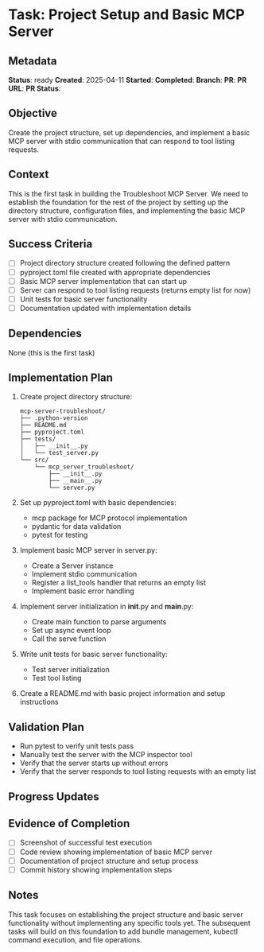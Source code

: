 # Task: Project Setup and Basic MCP Server

## Metadata
**Status**: ready
**Created**: 2025-04-11
**Started**: 
**Completed**: 
**Branch**: 
**PR**: 
**PR URL**: 
**PR Status**: 

## Objective
Create the project structure, set up dependencies, and implement a basic MCP server with stdio communication that can respond to tool listing requests.

## Context
This is the first task in building the Troubleshoot MCP Server. We need to establish the foundation for the rest of the project by setting up the directory structure, configuration files, and implementing the basic MCP server with stdio communication.

## Success Criteria
- [ ] Project directory structure created following the defined pattern
- [ ] pyproject.toml file created with appropriate dependencies
- [ ] Basic MCP server implementation that can start up
- [ ] Server can respond to tool listing requests (returns empty list for now)
- [ ] Unit tests for basic server functionality
- [ ] Documentation updated with implementation details

## Dependencies
None (this is the first task)

## Implementation Plan
1. Create project directory structure:
   ```
   mcp-server-troubleshoot/
   ├── .python-version
   ├── README.md
   ├── pyproject.toml
   ├── tests/
   │   ├── __init__.py
   │   └── test_server.py
   └── src/
       └── mcp_server_troubleshoot/
           ├── __init__.py
           ├── __main__.py
           └── server.py
   ```

2. Set up pyproject.toml with basic dependencies:
   - mcp package for MCP protocol implementation
   - pydantic for data validation
   - pytest for testing

3. Implement basic MCP server in server.py:
   - Create a Server instance
   - Implement stdio communication
   - Register a list_tools handler that returns an empty list
   - Implement basic error handling

4. Implement server initialization in __init__.py and __main__.py:
   - Create main function to parse arguments
   - Set up async event loop
   - Call the serve function

5. Write unit tests for basic server functionality:
   - Test server initialization
   - Test tool listing

6. Create a README.md with basic project information and setup instructions

## Validation Plan
- Run pytest to verify unit tests pass
- Manually test the server with the MCP inspector tool
- Verify that the server starts up without errors
- Verify that the server responds to tool listing requests with an empty list

## Progress Updates

## Evidence of Completion
- [ ] Screenshot of successful test execution
- [ ] Code review showing implementation of basic MCP server
- [ ] Documentation of project structure and setup process
- [ ] Commit history showing implementation steps

## Notes
This task focuses on establishing the project structure and basic server functionality without implementing any specific tools yet. The subsequent tasks will build on this foundation to add bundle management, kubectl command execution, and file operations.